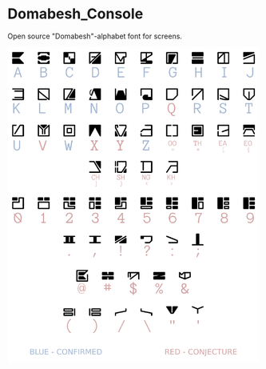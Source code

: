 # Domabesh_Console
Open source "Domabesh"-alphabet font for screens.

![Domabesh_Console character set](https://github.com/AurekFonts/Domabesh_Console/blob/master/Domabesh_Console-CharacterSet.png?raw=true)
